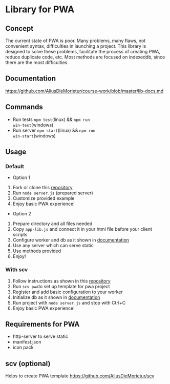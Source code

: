 # Library for PWA

## Concept
The current state of PWA is poor. Many problems, many flaws, not convenient syntax, difficulties in launching a project. This library is designed to solve these problems, facilitate the process of creating PWA, reduce duplicate code, etc. Most methods are focused on indexeddb, since there are the most difficulties.

## Documentation
https://github.com/AliusDieMorietur/course-work/blob/master/lib-docs.md

## Commands 
* Run tests <code>npm test</code>(linux) && <code>npm run win-test</code>(windows)
* Run server <code>npm start</code>(linux) && <code>npm run win-start</code>(windows)

## Usage
### Default
* Option 1
1. Fork or clone this [repository](https://github.com/AliusDieMorietur/course-work)
2. Run <code>node server.js</code> (prepared server) 
3. Customize provided example
4. Enjoy basic PWA experience!
* Option 2
1. Prepare directory and all files needed
2. Copy <code>app-lib.js</code> and connect it in your html file before your client scripts
4. Configure worker and db as it shown in [documentation](https://github.com/AliusDieMorietur/course-work/blob/master/lib-docs.md)
5. Use any server which can serve static
6. Use methods provided
7. Enjoy!

### With scv
1. Follow instructions as shown in this [repository](https://github.com/AliusDieMorietur/scv)
2. Run <code>scv pwa</code>to set up template for pwa project
3. Register and add basic configuration to your worker 
4. Initialize db as it shown in [documentation](https://github.com/AliusDieMorietur/course-work/blob/master/lib-docs.md)
5. Run project with <code>node server.js</code> and stop with Ctrl+C
6. Enjoy basic PWA experience!

## Requirements for PWA
* http-server to serve static
* manifest.json
* icon pack

## scv (optional)
Helps to create PWA template
https://github.com/AliusDieMorietur/scv

